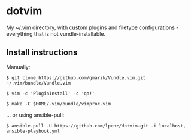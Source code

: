 # dotvim

My ~/.vim directory, with custom plugins and filetype configurations - everything that is not vundle-installable.

## Install instructions

Manually:

    $ git clone https://github.com/gmarik/Vundle.vim.git ~/.vim/bundle/Vundle.vim

    $ vim -c 'PluginInstall' -c 'qa!'

    $ make -C $HOME/.vim/bundle/vimproc.vim


... or using ansible-pull:

    $ ansible-pull -U https://github.com/lpenz/dotvim.git -i localhost, ansible-playbook.yml


